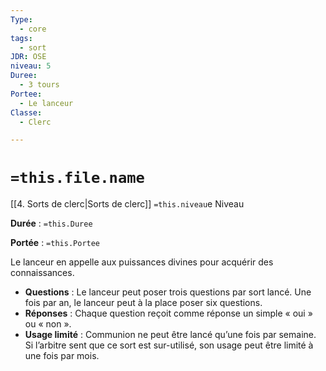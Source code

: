 ```yaml
---
Type:
  - core
tags:
  - sort
JDR: OSE
niveau: 5
Duree:
  - 3 tours
Portee:
  - Le lanceur
Classe:
  - Clerc

---
```

# `=this.file.name`  

[[4. Sorts de clerc|Sorts de clerc]] `=this.niveau`e Niveau

**Durée** : `=this.Duree` 

**Portée** : `=this.Portee`

Le lanceur en appelle aux puissances divines pour acquérir des connaissances.

- **Questions** : Le lanceur peut poser trois questions par sort lancé. Une fois par an, le lanceur peut à la place poser six questions.
- **Réponses** : Chaque question reçoit comme réponse un simple « oui » ou « non ».
- **Usage limité** : Communion ne peut être lancé qu’une fois par semaine. Si l’arbitre sent que ce sort est sur-utilisé, son usage peut être limité à une fois par mois.